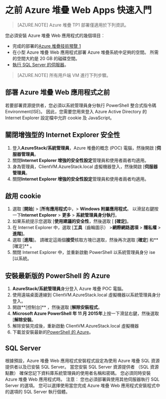 <properties
    pageTitle="Azure 堆疊應用程式服務技術預覽您開始之前的 1 |Microsoft Azure"
    description="部署 Azure 堆疊上的 Web 應用程式之前，先完成的步驟"
    services="azure-stack"
    documentationCenter=""
    authors="apwestgarth"
    manager="stefsch"
    editor=""/>

<tags
    ms.service="azure-stack"
    ms.workload="app-service"
    ms.tgt_pltfrm="na"
    ms.devlang="na"
    ms.topic="article"
    ms.date="09/26/2016"
    ms.author="anwestg"/>
    
# <a name="before-you-get-started-with-azure-stack-web-apps"></a>之前 Azure 堆疊 Web Apps 快速入門

> [AZURE.NOTE] Azure 堆疊 TP1 部署僅適用於下列資訊。

您必須安裝 Azure 堆疊 Web 應用程式的幾個項目︰

- 完成的部署的[Azure 堆疊技術預覽 1](azure-stack-run-powershell-script.md)
- 在小型 Azure 堆疊 Web 應用程式部署 Azure 堆疊系統中足夠的空間。  所需的空間大約是 20 GB 的磁碟空間。
- [執行 SQL Server 的伺服器](#SQL-Server)。

>[AZURE.NOTE] 所有用戶端 VM 進行下列步驟。

## <a name="before-you-deploy-azure-stack-web-apps"></a>部署 Azure 堆疊 Web 應用程式之前

若要部署資源提供者，您必須以系統管理員身分執行 PowerShell 整合式指令碼 Environment(ISE)。 因此，您需要您用來登入 Azure Active Directory 的 Internet Explorer 設定檔中允許 cookie 及 JavaScript。

## <a name="turn-off-internet-explorer-enhanced-security"></a>關閉增強型的 Internet Explorer 安全性

1.  登入**AzureStack/系統管理員**，Azure 堆疊的概念 (POC) 電腦，然後開啟 [**伺服器管理員**。
2.  關閉**Internet Explorer 增強的安全性設定**管理員和使用者兩者均適用。
3.  身為管理員，ClientVM.AzureStack.local 虛擬機器登入，然後開啟 [**伺服器管理員**。
4.  關閉**Internet Explorer 增強的安全性設定**管理員和使用者兩者均適用。

## <a name="enable-cookies"></a>啟用 cookie

1.  選取 [**開始**] > [**所有應用程式**中，> **Windows 附屬應用程式**。 以滑鼠右鍵按一下**Internet Explorer** > **更多** > **系統管理員身分執行**。
2.  如果系統提示您選取 [**使用建議的安全性**，然後選取 [ **[確定]**。
3.  在 Internet Explorer 中，選取 [**工具**（齒輪圖示） >**網際網路選項** > **隱私權** > **進階]**。
4.  選取 [**進階**]。 請確定這兩個**接受**核取方塊已選取，然後再次選取 [**確定**] 和**[確定]** 。
5.  關閉 Internet Explorer 中，並重新啟動 PowerShell 以系統管理員身分 ise [以系統。

## <a name="install-the-latest-version-of-azure-powershell"></a>安裝最新版的 PowerShell 的 Azure

1.  **AzureStack/系統管理員**身分登入 Azure 堆疊 POC 電腦。
2.  使用遠端桌面連線到 ClientVM.AzureStack.local 虛擬機器以系統管理員身分登入。
3.  開啟**[控制台]** ，然後選取 [**解除安裝程式**。 
4.  **Microsoft Azure PowerShell 年 11 月 2015年**上按一下滑鼠右鍵，然後選取 [**解除安裝**。
5.  解除安裝完成後，重新啟動 ClientVM.AzureStack.local 虛擬機器
6.  下載並安裝最新的[PowerShell 的 Azure](http://aka.ms/azstackpsh)。


## <a name="sql-server"></a>SQL Server

根據預設，Azure 堆疊 Web 應用程式安裝程式設定為使用 Azure 堆疊 SQL 資源提供者以及已安裝 SQL Server。 當您安裝 SQL Server 資源提供者 （SQL 資源點數） 確保您記下資料庫系統管理員的使用者名稱和密碼。 您必須同時安裝 Azure 堆疊 Web 應用程式時。
注意︰ 您也必須部署與使用其他伺服器執行 SQL Server 的選項。 您可以選擇使用當您完成 Azure 堆疊 Web 應用程式安裝程式中的選項的 SQL Server 執行個體。

